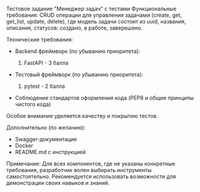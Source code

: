 Тестовое задание  "Менеджер задач" с тестами
Функциональные требования:
CRUD операции для управления задачами (create, get, get_list, update, delete), где модель задачи состоит из uuid, названия, описания, статусов: создано, в работе, заверешено.

Технические требования:
- Backend фреймворк (по убыванию приоритета):
  1. FastAPI - 3 балла

- Тестовый фреймворк (по убыванию приоритета):
  1. pytest - 2 балла

- Соблюдение стандартов оформления кода (PEP8 и общие принципы чистого кода)

Особое внимание уделяется качеству и покрытию тестов.

Дополнительно (по желанию):
- Swagger-документация
- Docker
- README.md с инструкцией

Примечание: Для всех компонентов, где не указаны конкретные требования, разработчик волен выбирать инструменты самостоятельно. Рекомендуется использовать возможности для демонстрации своих навыков и знаний.
